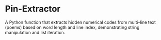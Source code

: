 # Pin-Extractor
A Python function that extracts hidden numerical codes from multi-line text (poems) based on word length and line index, demonstrating string manipulation and list iteration.
